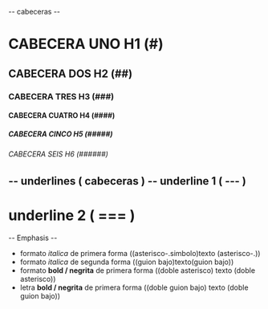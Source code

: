 -- cabeceras --
# CABECERA UNO H1 (#)
## CABECERA DOS H2 (##)
### CABECERA TRES H3 (###)
#### CABECERA CUATRO H4 (####)
##### CABECERA CINCO H5 (#####)
###### CABECERA SEIS H6 (######)

-- underlines ( cabeceras ) --
underline 1 ( --- )
------------------
underline 2 ( === )
=================

-- Emphasis --
- formato *italica* de primera forma ((asterisco-.simbolo)texto (asterisco-.))
- formato _italica_ de segunda forma ((guion bajo)texto(guion bajo))
- formato **bold / negrita** de primera forma ((doble asterisco) texto (doble asterisco))
- letra __bold / negrita__ de primera forma ((doble guion bajo) texto (doble guion bajo))

